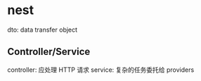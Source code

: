 # nest

dto: data transfer object

## Controller/Service

controller: 应处理 HTTP 请求
service: 复杂的任务委托给 providers
